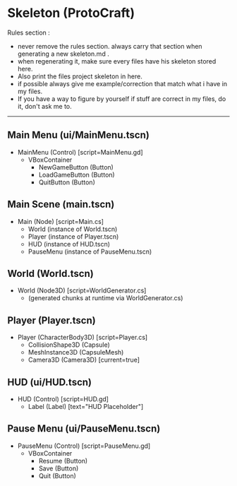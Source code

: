 # Skeleton (ProtoCraft)

Rules section :
- never remove the rules section. always carry that section when generating a new skeleton.md .
- when regenerating it, make sure every files have his skeleton stored here.
- Also print the files project skeleton in here.
- if possible always give me example/correction that match what i have in my files.
- If you have a way to figure by yourself if stuff are correct in my files, do it, don't ask me to.

---

## Main Menu (ui/MainMenu.tscn)
- MainMenu (Control) [script=MainMenu.gd]
  - VBoxContainer
    - NewGameButton (Button)
    - LoadGameButton (Button)
    - QuitButton (Button)

## Main Scene (main.tscn)
- Main (Node) [script=Main.cs]
  - World (instance of World.tscn)
  - Player (instance of Player.tscn)
  - HUD (instance of HUD.tscn)
  - PauseMenu (instance of PauseMenu.tscn)

## World (World.tscn)
- World (Node3D) [script=WorldGenerator.cs]
  - (generated chunks at runtime via WorldGenerator.cs)

## Player (Player.tscn)
- Player (CharacterBody3D) [script=Player.cs]
  - CollisionShape3D (Capsule)
  - MeshInstance3D (CapsuleMesh)
  - Camera3D (Camera3D) [current=true]

## HUD (ui/HUD.tscn)
- HUD (Control) [script=HUD.gd]
  - Label (Label) [text="HUD Placeholder"]

## Pause Menu (ui/PauseMenu.tscn)
- PauseMenu (Control) [script=PauseMenu.gd]
  - VBoxContainer
    - Resume (Button)
    - Save (Button)
    - Quit (Button)
